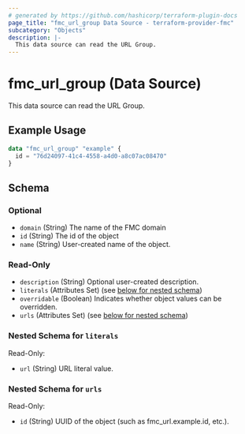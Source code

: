 ```yaml
---
# generated by https://github.com/hashicorp/terraform-plugin-docs
page_title: "fmc_url_group Data Source - terraform-provider-fmc"
subcategory: "Objects"
description: |-
  This data source can read the URL Group.
---
```


# fmc_url_group (Data Source)

This data source can read the URL Group.

## Example Usage

```terraform
data "fmc_url_group" "example" {
  id = "76d24097-41c4-4558-a4d0-a8c07ac08470"
}
```

<!-- schema generated by tfplugindocs -->
## Schema

### Optional

- `domain` (String) The name of the FMC domain
- `id` (String) The id of the object
- `name` (String) User-created name of the object.

### Read-Only

- `description` (String) Optional user-created description.
- `literals` (Attributes Set) (see [below for nested schema](#nestedatt--literals))
- `overridable` (Boolean) Indicates whether object values can be overridden.
- `urls` (Attributes Set) (see [below for nested schema](#nestedatt--urls))

<a id="nestedatt--literals"></a>
### Nested Schema for `literals`

Read-Only:

- `url` (String) URL literal value.


<a id="nestedatt--urls"></a>
### Nested Schema for `urls`

Read-Only:

- `id` (String) UUID of the object (such as fmc_url.example.id, etc.).
